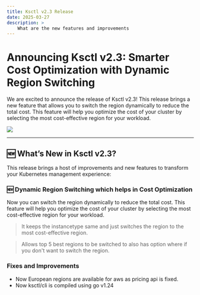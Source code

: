 ```yaml
---
title: Ksctl v2.3 Release
date: 2025-03-27
description: >
    What are the new features and improvements
---
```


# Announcing Ksctl v2.3: Smarter Cost Optimization with Dynamic Region Switching

We are excited to announce the release of Ksctl v2.3! This release brings a new feature that allows you to switch the region dynamically to reduce the total cost. This feature will help you optimize the cost of your cluster by selecting the most cost-effective region for your workload.

![](/img/blogs/cost-optimize-instance-across-region.png)

---

## 🆕 What’s New in Ksctl v2.3?

This release brings a host of improvements and new features to transform your Kubernetes management experience:

### 🆕 Dynamic Region Switching which helps in Cost Optimization

Now you can switch the region dynamically to reduce the total cost. 
This feature will help you optimize the cost of your cluster by selecting the most cost-effective region for your workload.

> It keeps the instancetype same and just switches the region to the most cost-effective region.

> Allows top 5 best regions to be switched to also has option where if you don't want to switch the region.


### Fixes and Improvements

- Now European regions are available for aws as pricing api is fixed.
- Now ksctl/cli is compiled using go v1.24

